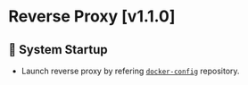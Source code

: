 # Reverse Proxy [v1.1.0]

<h2 id="system-startup">🚀 System Startup</h2>

- Launch reverse proxy by refering [`docker-config`](https://github.com/staucktion/docker-config) repository.
